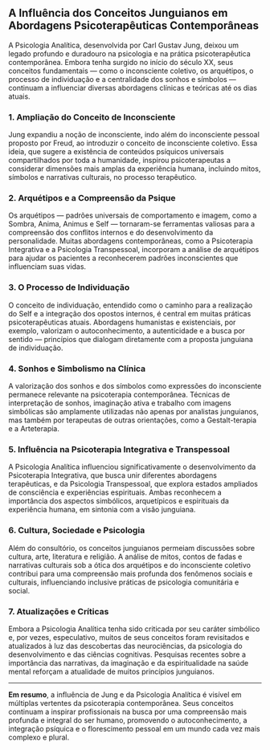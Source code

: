 
## A Influência dos Conceitos Junguianos em Abordagens Psicoterapêuticas Contemporâneas

A Psicologia Analítica, desenvolvida por Carl Gustav Jung, deixou um legado profundo e duradouro na psicologia e na prática psicoterapêutica contemporânea. Embora tenha surgido no início do século XX, seus conceitos fundamentais — como o inconsciente coletivo, os arquétipos, o processo de individuação e a centralidade dos sonhos e símbolos — continuam a influenciar diversas abordagens clínicas e teóricas até os dias atuais.

### 1. Ampliação do Conceito de Inconsciente

Jung expandiu a noção de inconsciente, indo além do inconsciente pessoal proposto por Freud, ao introduzir o conceito de inconsciente coletivo. Essa ideia, que sugere a existência de conteúdos psíquicos universais compartilhados por toda a humanidade, inspirou psicoterapeutas a considerar dimensões mais amplas da experiência humana, incluindo mitos, símbolos e narrativas culturais, no processo terapêutico.

### 2. Arquétipos e a Compreensão da Psique

Os arquétipos — padrões universais de comportamento e imagem, como a Sombra, Anima, Animus e Self — tornaram-se ferramentas valiosas para a compreensão dos conflitos internos e do desenvolvimento da personalidade. Muitas abordagens contemporâneas, como a Psicoterapia Integrativa e a Psicologia Transpessoal, incorporam a análise de arquétipos para ajudar os pacientes a reconhecerem padrões inconscientes que influenciam suas vidas.

### 3. O Processo de Individuação

O conceito de individuação, entendido como o caminho para a realização do Self e a integração dos opostos internos, é central em muitas práticas psicoterapêuticas atuais. Abordagens humanistas e existenciais, por exemplo, valorizam o autoconhecimento, a autenticidade e a busca por sentido — princípios que dialogam diretamente com a proposta junguiana de individuação.

### 4. Sonhos e Simbolismo na Clínica

A valorização dos sonhos e dos símbolos como expressões do inconsciente permanece relevante na psicoterapia contemporânea. Técnicas de interpretação de sonhos, imaginação ativa e trabalho com imagens simbólicas são amplamente utilizadas não apenas por analistas junguianos, mas também por terapeutas de outras orientações, como a Gestalt-terapia e a Arteterapia.

### 5. Influência na Psicoterapia Integrativa e Transpessoal

A Psicologia Analítica influenciou significativamente o desenvolvimento da Psicoterapia Integrativa, que busca unir diferentes abordagens terapêuticas, e da Psicologia Transpessoal, que explora estados ampliados de consciência e experiências espirituais. Ambas reconhecem a importância dos aspectos simbólicos, arquetípicos e espirituais da experiência humana, em sintonia com a visão junguiana.

### 6. Cultura, Sociedade e Psicologia

Além do consultório, os conceitos junguianos permeiam discussões sobre cultura, arte, literatura e religião. A análise de mitos, contos de fadas e narrativas culturais sob a ótica dos arquétipos e do inconsciente coletivo contribui para uma compreensão mais profunda dos fenômenos sociais e culturais, influenciando inclusive práticas de psicologia comunitária e social.

### 7. Atualizações e Críticas

Embora a Psicologia Analítica tenha sido criticada por seu caráter simbólico e, por vezes, especulativo, muitos de seus conceitos foram revisitados e atualizados à luz das descobertas das neurociências, da psicologia do desenvolvimento e das ciências cognitivas. Pesquisas recentes sobre a importância das narrativas, da imaginação e da espiritualidade na saúde mental reforçam a atualidade de muitos princípios junguianos.

---

**Em resumo**, a influência de Jung e da Psicologia Analítica é visível em múltiplas vertentes da psicoterapia contemporânea. Seus conceitos continuam a inspirar profissionais na busca por uma compreensão mais profunda e integral do ser humano, promovendo o autoconhecimento, a integração psíquica e o florescimento pessoal em um mundo cada vez mais complexo e plural.
```
